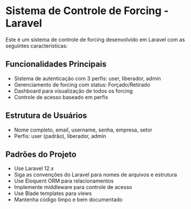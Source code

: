 <!-- Use this file to provide workspace-specific custom instructions to Copilot. For more details, visit https://code.visualstudio.com/docs/copilot/copilot-customization#_use-a-githubcopilotinstructionsmd-file -->

# Sistema de Controle de Forcing - Laravel

Este é um sistema de controle de forcing desenvolvido em Laravel com as seguintes características:

## Funcionalidades Principais
- Sistema de autenticação com 3 perfis: user, liberador, admin
- Gerenciamento de forcing com status: Forçado/Retirado
- Dashboard para visualização de todos os forcing
- Controle de acesso baseado em perfis

## Estrutura de Usuários
- Nome completo, email, username, senha, empresa, setor
- Perfis: user (padrão), liberador, admin

## Padrões do Projeto
- Use Laravel 12.x
- Siga as convenções do Laravel para nomes de arquivos e estrutura
- Use Eloquent ORM para relacionamentos
- Implemente middleware para controle de acesso
- Use Blade templates para views
- Mantenha código limpo e bem documentado
